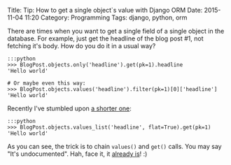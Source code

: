 Title: Tip: How to get a single object`s value with Django ORM
Date: 2015-11-04 11:20
Category: Programming
Tags: django, python, orm

There are times when you want to get a single field of a single object in the
database. For example, just get the headline of the blog post #1, not fetching
it's body. How do you do it in a usual way?

    :::python
    >>> BlogPost.objects.only('headline').get(pk=1).headline
    'Hello world'

    # Or maybe even this way:
    >>> BlogPost.objects.values('headline').filter(pk=1)[0]['headline']
    'Hello world'

Recently I've stumbled upon [a shorter one](https://code.djangoproject.com/ticket/25132#comment:3):

<!-- PELICAN_END_SUMMARY -->

    :::python
    >>> BlogPost.objects.values_list('headline', flat=True).get(pk=1)
    'Hello world'

As you can see, the trick is to chain `values()` and `get()` calls.
You may say "It's undocumented". Hah, face it, it [already is](https://docs.djangoproject.com/en/dev/ref/models/querysets/#values-list)! :)
